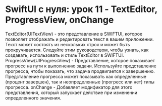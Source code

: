 

# SwiftUI c нуля: урок 11 - TextEditor, ProgressView, onChange
TextEditor(UITextView) - это представление в SWIFTUI, которое позволяет отображать и редактировать текст в вашем приложении. Текст может состоять из нескольких строк и может быть прокручивается. Следуйте этим руководством, чтобы узнать, как создавать, использовать и стиль TextEditor в SWIFTUI.
ProgressView(UIProgressView) - Представление, которое показывает прогресс на пути к выполнению задачи. Используйте представление прогресса, чтобы показать, что задача продвигается к завершению. Представление прогресса может показывать как определенные (процент завершен), так и неопределенные (прогресс или нет) типы прогресса.
onChange - Добавляет модификатор для этого представления, который запускает действие при изменении определенного значения.
